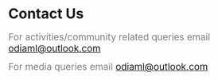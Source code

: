 # Contact Us

<span style="color:gray"><span style="font-size: 14pt;">For activities/community related queries email [odiaml@outlook.com](odiaml@outlook.com)</span></span>

<span style="color:gray"><span style="font-size: 14pt;">For media queries email [odiaml@outlook.com](odiaml@outlook.com)</span></span>
